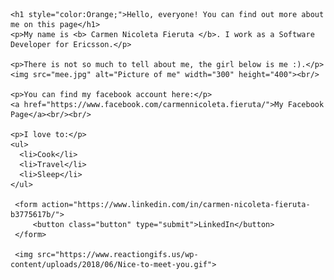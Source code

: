 <html>
 <body>
    <style>
      .button {
        border: none;
        color: white;
        padding: 15px 32px;
        text-align: center;
        text-decoration: none;
        display: inline-block;
        font-size: 16px;
        margin: 4px 2px;
        cursor: pointer;
        background-color: #0080ff;
      }
    </style>
  
    <h1 style="color:Orange;">Hello, everyone! You can find out more about me on this page</h1>
    <p>My name is <b> Carmen Nicoleta Fieruta </b>. I work as a Software Developer for Ericsson.</p>
    
    <p>There is not so much to tell about me, the girl below is me :).</p>
    <img src="mee.jpg" alt="Picture of me" width="300" height="400"><br/>
    
    <p>You can find my facebook account here:</p>
    <a href="https://www.facebook.com/carmennicoleta.fieruta/">My Facebook Page</a><br/><br/>
    
    <p>I love to:</p>
    <ul>
      <li>Cook</li>
      <li>Travel</li>
      <li>Sleep</li>
    </ul>
    
     <form action="https://www.linkedin.com/in/carmen-nicoleta-fieruta-b3775617b/">
         <button class="button" type="submit">LinkedIn</button>
     </form>
     
     <img src="https://www.reactiongifs.us/wp-content/uploads/2018/06/Nice-to-meet-you.gif">
  </body>

</html> 
